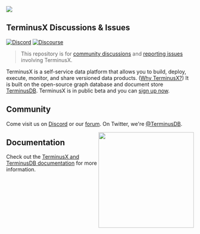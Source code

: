 <img src="https://assets.terminusdb.com/readmes/terminusx/header.gif">

## TerminusX Discussions & Issues

[![Discord](https://img.shields.io/discord/689805612053168129?label=Discord&logo=Discord&style=plastic)](https://discord.gg/yTJKAma)
[![Discourse](https://img.shields.io/discourse/topics?color=yellow&logo=Discourse&server=https%3A%2F%2Fdiscuss.terminusdb.com%2F&style=plastic)](https://discuss.terminusdb.com/)

> This repository is for [community discussions][discussions] and [reporting
> issues][issues] involving TerminusX.

TerminusX is a self-service data platform that allows you to build, deploy,
execute, monitor, and share versioned data products. ([Why TerminusX?][why]) It
is built on the open-source graph database and document store
[TerminusDB][home]. TerminusX is in public beta and you can [sign up
now][dashboard].

[why]: https://terminusdb.com/why-terminus/
[home]: https://terminusdb.com/
[dashboard]: https://dashboard.terminusdb.com/

[discussions]: https://github.com/terminusdb/terminusx/discussions
[issues]: https://github.com/terminusdb/terminusx/issues
[TerminusDB]: https://github.com/terminusdb/terminusdb

## Community

Come visit us on [Discord][discord] or our [forum][forum]. On Twitter, we're
[@TerminusDB][twitter].

<img align="right" src="https://assets.terminusdb.com/images/TerminusDB%20color%20mascot.png" width="256px"/>

[discord]: https://discord.gg/yTJKAma
[forum]: https://discuss.terminusdb.com
[twitter]: https://twitter.com/TerminusDB

## Documentation

Check out the [TerminusX and TerminusDB documentation][documentation] for more information.

[documentation]: https://terminusdb.com/docs/
